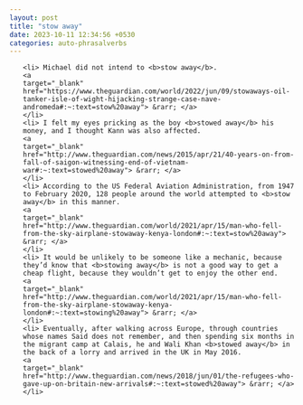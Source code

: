 ```yaml
---
layout: post
title: "stow away"
date: 2023-10-11 12:34:56 +0530
categories: auto-phrasalverbs
---
```

<ol>

    <li> Michael did not intend to <b>stow away</b>.
    <a 
    target="_blank" 
    href="https://www.theguardian.com/world/2022/jun/09/stowaways-oil-tanker-isle-of-wight-hijacking-strange-case-nave-andromeda#:~:text=stow%20away"> &rarr; </a>
    </li>
    <li> I felt my eyes pricking as the boy <b>stowed away</b> his money, and I thought Kann was also affected.
    <a 
    target="_blank" 
    href="http://www.theguardian.com/news/2015/apr/21/40-years-on-from-fall-of-saigon-witnessing-end-of-vietnam-war#:~:text=stowed%20away"> &rarr; </a>
    </li>
    <li> According to the US Federal Aviation Administration, from 1947 to February 2020, 128 people around the world attempted to <b>stow away</b> in this manner.
    <a 
    target="_blank" 
    href="http://www.theguardian.com/world/2021/apr/15/man-who-fell-from-the-sky-airplane-stowaway-kenya-london#:~:text=stow%20away"> &rarr; </a>
    </li>
    <li> It would be unlikely to be someone like a mechanic, because they’d know that <b>stowing away</b> is not a good way to get a cheap flight, because they wouldn’t get to enjoy the other end.
    <a 
    target="_blank" 
    href="http://www.theguardian.com/world/2021/apr/15/man-who-fell-from-the-sky-airplane-stowaway-kenya-london#:~:text=stowing%20away"> &rarr; </a>
    </li>
    <li> Eventually, after walking across Europe, through countries whose names Said does not remember, and then spending six months in the migrant camp at Calais, he and Wali Khan <b>stowed away</b> in the back of a lorry and arrived in the UK in May 2016.
    <a 
    target="_blank" 
    href="http://www.theguardian.com/news/2018/jun/01/the-refugees-who-gave-up-on-britain-new-arrivals#:~:text=stowed%20away"> &rarr; </a>
    </li>